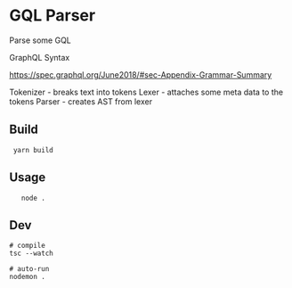 # GQL Parser

Parse some GQL


GraphQL Syntax

https://spec.graphql.org/June2018/#sec-Appendix-Grammar-Summary

Tokenizer - breaks text into tokens
Lexer - attaches some meta data to the tokens
Parser - creates AST from lexer

## Build

```
 yarn build
```

## Usage

```
   node .
```

## Dev

```
# compile
tsc --watch

# auto-run
nodemon .
```
